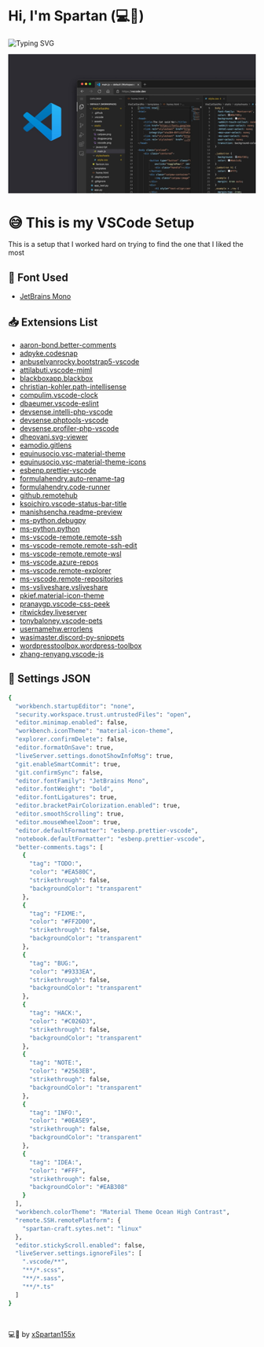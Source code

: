 <link rel="stylesheet" href="./assets/css/style.css">

# Hi, I'm Spartan (💻💖)

![Typing SVG](https://readme-typing-svg.herokuapp.com?font=comfortaa&color=016EEA&size=24&width=500&lines=VSCode+Settings;VSCode+Extensions;Cutsom+Font+For+Better+Visualization)

![](./assets/img/vscode.jpg)

# 😅 This is my VSCode Setup

This is a setup that I worked hard on trying to find the one that I liked the most

## 📄 Font Used

- [JetBrains Mono](https://www.jetbrains.com/lp/mono/)

## 📥 Extensions List

- [aaron-bond.better-comments]()
- [adpyke.codesnap]()
- [anbuselvanrocky.bootstrap5-vscode]()
- [attilabuti.vscode-mjml]()
- [blackboxapp.blackbox]()
- [christian-kohler.path-intellisense]()
- [compulim.vscode-clock]()
- [dbaeumer.vscode-eslint]()
- [devsense.intelli-php-vscode]()
- [devsense.phptools-vscode]()
- [devsense.profiler-php-vscode]()
- [dheovani.svg-viewer]()
- [eamodio.gitlens]()
- [equinusocio.vsc-material-theme]()
- [equinusocio.vsc-material-theme-icons]()
- [esbenp.prettier-vscode]()
- [formulahendry.auto-rename-tag]()
- [formulahendry.code-runner]()
- [github.remotehub]()
- [ksoichiro.vscode-status-bar-title]()
- [manishsencha.readme-preview]()
- [ms-python.debugpy]()
- [ms-python.python]()
- [ms-vscode-remote.remote-ssh]()
- [ms-vscode-remote.remote-ssh-edit]()
- [ms-vscode-remote.remote-wsl]()
- [ms-vscode.azure-repos]()
- [ms-vscode.remote-explorer]()
- [ms-vscode.remote-repositories]()
- [ms-vsliveshare.vsliveshare]()
- [pkief.material-icon-theme]()
- [pranaygp.vscode-css-peek]()
- [ritwickdey.liveserver]()
- [tonybaloney.vscode-pets]()
- [usernamehw.errorlens]()
- [wasimaster.discord-py-snippets]()
- [wordpresstoolbox.wordpress-toolbox]()
- [zhang-renyang.vscode-js]()

## 🔧 Settings JSON

```sh
{
  "workbench.startupEditor": "none",
  "security.workspace.trust.untrustedFiles": "open",
  "editor.minimap.enabled": false,
  "workbench.iconTheme": "material-icon-theme",
  "explorer.confirmDelete": false,
  "editor.formatOnSave": true,
  "liveServer.settings.donotShowInfoMsg": true,
  "git.enableSmartCommit": true,
  "git.confirmSync": false,
  "editor.fontFamily": "JetBrains Mono",
  "editor.fontWeight": "bold",
  "editor.fontLigatures": true,
  "editor.bracketPairColorization.enabled": true,
  "editor.smoothScrolling": true,
  "editor.mouseWheelZoom": true,
  "editor.defaultFormatter": "esbenp.prettier-vscode",
  "notebook.defaultFormatter": "esbenp.prettier-vscode",
  "better-comments.tags": [
    {
      "tag": "TODO:",
      "color": "#EA580C",
      "strikethrough": false,
      "backgroundColor": "transparent"
    },
    {
      "tag": "FIXME:",
      "color": "#FF2D00",
      "strikethrough": false,
      "backgroundColor": "transparent"
    },
    {
      "tag": "BUG:",
      "color": "#9333EA",
      "strikethrough": false,
      "backgroundColor": "transparent"
    },
    {
      "tag": "HACK:",
      "color": "#C026D3",
      "strikethrough": false,
      "backgroundColor": "transparent"
    },
    {
      "tag": "NOTE:",
      "color": "#2563EB",
      "strikethrough": false,
      "backgroundColor": "transparent"
    },
    {
      "tag": "INFO:",
      "color": "#0EA5E9",
      "strikethrough": false,
      "backgroundColor": "transparent"
    },
    {
      "tag": "IDEA:",
      "color": "#FFF",
      "strikethrough": false,
      "backgroundColor": "#EAB308"
    }
  ],
  "workbench.colorTheme": "Material Theme Ocean High Contrast",
  "remote.SSH.remotePlatform": {
    "spartan-craft.sytes.net": "linux"
  },
  "editor.stickyScroll.enabled": false,
  "liveServer.settings.ignoreFiles": [
    ".vscode/**",
    "**/*.scss",
    "**/*.sass",
    "**/*.ts"
  ]
}
```

<br>

💻💖 by [xSpartan155x](https://github.com/xSpartan155x)
